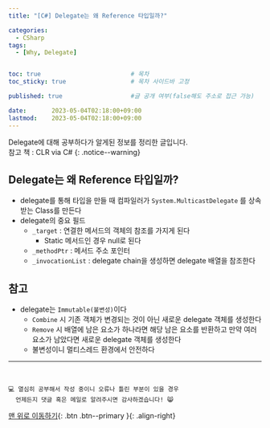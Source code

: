 ```yaml
---
title: "[C#] Delegate는 왜 Reference 타입일까?"

categories:
  - CSharp
tags:
  - [Why, Delegate]


toc: true                         # 목차
toc_sticky: true                  # 목차 사이드바 고정

published: true                   #글 공개 여부(false해도 주소로 접근 가능)

date:       2023-05-04T02:18:00+09:00
lastmod:    2023-05-04T02:18:00+09:00
---
```


<!-- description : 25자에서 160자 사이 -->
Delegate에 대해 공부하다가 알게된 정보를 정리한 글입니다.<br>
참고 책 : CLR via C#
{: .notice--warning}

## Delegate는 왜 Reference 타입일까?

- delegate를 통해 타입을 만들 때 컴파일러가 `System.MulticastDelegate` 를 상속받는 Class를 만든다
- delegate의 중요 필드
  - `_target` : 연결한 메서드의 객체의 참조를 가지게 된다
    - Static 메서드인 경우 null로 된다
  - `_methodPtr` : 메서드 주소 포인터
  - `_invocationList` : delegate chain을 생성하면 delegate 배열을 참조한다

## 참고

- delegate는 `Immutable(불변성)`이다
  - `Combine` 시 기존 객체가 변경되는 것이 아닌 새로운 delegate 객체를 생성한다
  - `Remove` 시 배열에 남은 요소가 하나라면 해당 남은 요소를 반환하고 만약 여러 요소가 남았다면 새로운 delegate 객체를 생성한다
  - 불변성이니 멀티스레드 환경에서 안전하다

***
<br>

    💻 열심히 공부해서 작성 중이니 오류나 틀린 부분이 있을 경우 
      언제든지 댓글 혹은 메일로 알려주시면 감사하겠습니다! 😸


[맨 위로 이동하기](#){: .btn .btn--primary }{: .align-right}